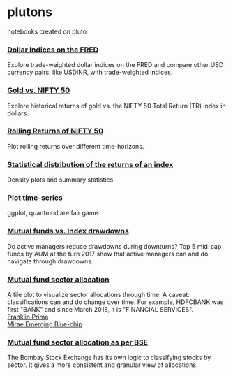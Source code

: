 # plutons
notebooks created on pluto

### [Dollar Indices on the FRED](fred-dollar-indices.R.ipynb)
Explore trade-weighted dollar indices on the FRED and compare other USD currency pairs, like USDINR, with trade-weighted indices.

### [Gold vs. NIFTY 50](gold-nifty50.ipynb)
Explore historical returns of gold vs. the NIFTY 50 Total Return (TR) index in dollars.

### [Rolling Returns of NIFTY 50](nifty-rolling-returns.R.ipynb)
Plot rolling returns over different time-horizons.

### [Statistical distribution of the returns of an index](return-distribution.R.ipynb)
Density plots and summary statistics.

### [Plot time-series](time-series-charts.R.ipynb)
ggplot, quantmod are fair game.

### [Mutual funds vs. Index drawdowns](mutual-fund-drawdown.R.ipynb)
Do active managers reduce drawdowns during downturns? Top 5 mid-cap funds by AUM at the turn 2017 show that active managers can and do navigate through drawdowns.

### [Mutual fund sector allocation](mutual-fund-sector-allocations.R.ipynb)
A tile plot to visualize sector allocations through time. A caveat: classifications can and do change over time. For example, HDFCBANK was first "BANK" and since March 2018, it is "FINANCIAL SERVICES".\
[Franklin Prima](https://github.com/stockviz/plutons/blob/e47cecbdabcf912d812171a40b9fa1a45445e8c3/mutual-fund-sector-allocations.R.ipynb)\
[Mirae Emerging Blue-chip](https://github.com/stockviz/plutons/blob/f9e12bd5fab761adbcc7116a07c3c7ba5e6ceb4e/mutual-fund-sector-allocations.R.ipynb)

### [Mutual fund sector allocation as per BSE](mutual-fund-sector-allocations-BSE.R.ipynb)
The Bombay Stock Exchange has its own logic to classifying stocks by sector. It gives a more consistent and granular view of allocations.
